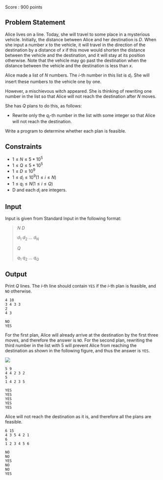 Score : $900$ points

## Problem Statement

Alice lives on a line. Today, she will travel to some place in a mysterious vehicle.
Initially, the distance between Alice and her destination is $D$. When she input a number $x$ to the vehicle, it will travel in the direction of the destination by a distance of $x$ if this move would shorten the distance between the vehicle and the destination, and it will stay at its position otherwise. Note that the vehicle may go past the destination when the distance between the vehicle and the destination is less than $x$.

Alice made a list of $N$ numbers. The $i$-th number in this list is $d_i$. She will insert these numbers to the vehicle one by one.

However, a mischievous witch appeared. She is thinking of rewriting one number in the list so that Alice will not reach the destination after $N$ moves.

She has $Q$ plans to do this, as follows:

- Rewrite only the $q_i$-th number in the list with some integer so that Alice will not reach the destination.

Write a program to determine whether each plan is feasible.

## Constraints

- $1 \leq N \leq 5*10^5$
- $1 \leq Q \leq 5*10^5$
- $1 \leq D \leq 10^9$
- $1 \leq d_i \leq 10^9(1 \leq i \leq N)$
- $1 \leq q_i \leq N(1 \leq i \leq Q)$
- D and each $d_i$ are integers.

## Input

Input is given from Standard Input in the following format:

> $N$ $D$
> 
> $d_1$ $d_2$ $...$ $d_N$
> 
> $Q$
> 
> $q_1$ $q_2$ $...$ $q_Q$

## Output

Print $Q$ lines. The $i$-th line should contain `YES` if the $i$-th plan is feasible, and `NO` otherwise.

```input1
4 10
3 4 3 3
2
4 3
```

```output1
NO
YES
```

For the first plan, Alice will already arrive at the destination by the first three moves, and therefore the answer is `NO`.
For the second plan, rewriting the third number in the list with $5$ will prevent Alice from reaching the destination as shown in the following figure, and thus the answer is `YES`.

![](https://atcoder.jp/img/arc072/f6a4307ef86847bc8fa68d0952f7127c.png)

```input2
5 9
4 4 2 3 2
5
1 4 2 3 5
```

```output2
YES
YES
YES
YES
YES
```

Alice will not reach the destination as it is, and therefore all the plans are feasible.

```input3
6 15
4 3 5 4 2 1
6
1 2 3 4 5 6
```

```output3
NO
NO
YES
NO
NO
YES
```
